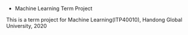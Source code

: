 * Machine Learning Term Project

This is a term project for Machine Learning(ITP40010), Handong Global University, 2020
